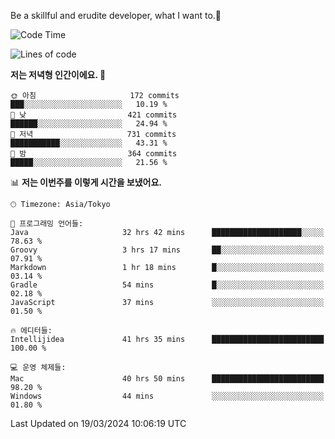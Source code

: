 Be a skillful and erudite developer, what I want to.👶

<!--START_SECTION:waka-->
![Code Time](http://img.shields.io/badge/Code%20Time-553%20hrs%2051%20mins-blue)

![Lines of code](https://img.shields.io/badge/%EC%A0%80%EB%8A%94%20%EC%97%AC%ED%83%9C%EA%B9%8C%EC%A7%80%20-784.7%20thousand%20%EC%A4%84%EC%9D%98%20%EC%BD%94%EB%93%9C%EB%A5%BC%20%EC%9E%91%EC%84%B1%ED%96%88%EC%96%B4%EC%9A%94.-blue)

**저는 저녁형 인간이에요. 🦉** 

```text
🌞 아침                     172 commits         ███░░░░░░░░░░░░░░░░░░░░░░   10.19 % 
🌆 낮　                     421 commits         ██████░░░░░░░░░░░░░░░░░░░   24.94 % 
🌃 저녁                     731 commits         ███████████░░░░░░░░░░░░░░   43.31 % 
🌙 밤　                     364 commits         █████░░░░░░░░░░░░░░░░░░░░   21.56 % 
```


📊 **저는 이번주를 이렇게 시간을 보냈어요.** 

```text
🕑︎ Timezone: Asia/Tokyo

💬 프로그래밍 언어들: 
Java                     32 hrs 42 mins      ████████████████████░░░░░   78.63 % 
Groovy                   3 hrs 17 mins       ██░░░░░░░░░░░░░░░░░░░░░░░   07.91 % 
Markdown                 1 hr 18 mins        █░░░░░░░░░░░░░░░░░░░░░░░░   03.14 % 
Gradle                   54 mins             █░░░░░░░░░░░░░░░░░░░░░░░░   02.18 % 
JavaScript               37 mins             ░░░░░░░░░░░░░░░░░░░░░░░░░   01.50 % 

🔥 에디터들: 
Intellijidea             41 hrs 35 mins      █████████████████████████   100.00 % 

💻 운영 체제들: 
Mac                      40 hrs 50 mins      █████████████████████████   98.20 % 
Windows                  44 mins             ░░░░░░░░░░░░░░░░░░░░░░░░░   01.80 % 
```


 Last Updated on 19/03/2024 10:06:19 UTC
<!--END_SECTION:waka-->
